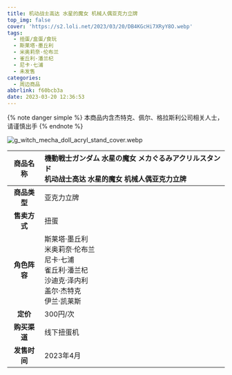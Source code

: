 ```yaml
---
title: 机动战士高达 水星的魔女 机械人偶亚克力立牌
top_img: false
cover: 'https://s2.loli.net/2023/03/20/DB4KGcHi7XRyY8O.webp'
tags:
  - 扭蛋/盒蛋/食玩
  - 斯莱塔·墨丘利
  - 米奥莉奈·伦布兰
  - 雀丘利·潘兰杞
  - 尼卡·七浦
  - 未发售
categories:
  - 周边商品
abbrlink: f60bcb3a
date: 2023-03-20 12:36:53
---
```


{% note danger simple %}
本商品内含杰特克、佩尔、格拉斯利公司相关人士，请谨慎出手
{% endnote %}

![g_witch_mecha_doll_acryl_stand_cover.webp](https://s2.loli.net/2023/03/20/DB4KGcHi7XRyY8O.webp)

| **商品名称** | 機動戦士ガンダム 水星の魔女 メカぐるみアクリルスタンド<br>机动战士高达 水星的魔女 机械人偶亚克力立牌 |
|:---:|:---|
| **商品类型** | 亚克力立牌 |
| **售卖方式** | 扭蛋 |
| **角色阵容** | 斯莱塔·墨丘利<br>米奥莉奈·伦布兰<br>尼卡·七浦<br>雀丘利·潘兰杞<br>沙迪克·泽内利<br>盖尔·杰特克<br>伊兰·凯莱斯 |
| **定价** | 300円/次 |
| **购买渠道** | 线下扭蛋机 |
| **发售时间** | 2023年4月 |